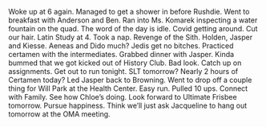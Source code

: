 Woke up at 6 again. Managed to get a shower in before Rushdie. Went to breakfast with Anderson and Ben. Ran into Ms. Komarek inspecting a water fountain on the quad. The word of the day is idle. Covid getting around. Cut our hair. Latin Study at 4\. Took a nap. Revenge of the Sith. Holden, Jasper and Kiesse. Aeneas and Dido much? Jedis get no bitches. Practiced certamen with the intermediates. Grabbed dinner with Jasper. Kinda bummed that we got kicked out of History Club. Bad look. Catch up on assignments. Get out to run tonight. SLT tomorrow? Nearly 2 hours of Certamen today? Led Jasper back to Browning. Went to drop off a couple thing for Will Park at the Health Center. Easy run. Pulled 10 ups. Connect with Family. See how Chloe’s doing. Look forward to Ultimate Frisbee tomorrow. Pursue happiness. Think we’ll just ask Jacqueline to hang out tomorrow at the OMA meeting.